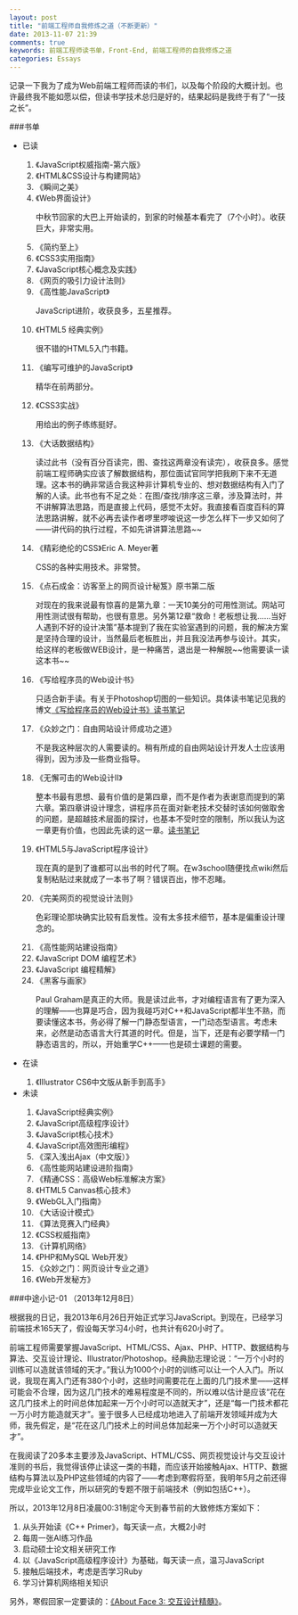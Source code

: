 ```yaml
---
layout: post
title: "前端工程师自我修炼之道（不断更新）"
date: 2013-11-07 21:39
comments: true
keywords: 前端工程师读书单，Front-End, 前端工程师的自我修炼之道
categories: Essays
---
```

<span class="first">记</span>录一下我为了成为Web前端工程师而读的书们，以及每个阶段的大概计划。也许最终我不能如愿以偿，但读书学技术总归是好的，结果起码是我终于有了“一技之长”。

###书单

<ul>
	<li>已读</li>
		<ol>
			<li>《JavaScript权威指南-第六版》</li>
			<li>《HTML&amp;CSS设计与构建网站》</li>
			<li>《瞬间之美》</li>
			<li>《Web界面设计》</li>
				<p>中秋节回家的大巴上开始读的，到家的时候基本看完了（7个小时）。收获巨大，非常实用。</p>
			<li>《简约至上》</li>
			<li>《CSS3实用指南》</li>
			<li>《JavaScript核心概念及实践》</li>
<!-- more --> 
			<li>《网页的吸引力设计法则》</li>
			<li>《高性能JavaScript》</li>
				<p>JavaScript进阶，收获良多，五星推荐。</p>
			<li>《HTML5 经典实例》</li>
				<p>很不错的HTML5入门书籍。</p>
			<li>《编写可维护的JavaScript》</li>
				<p>精华在前两部分。</p>
			<li>《CSS3实战》</li>
				<p>用给出的例子练练挺好。</p>
			<li>《大话数据结构》</li>
				<p>读过此书（没有百分百读完，图、查找这两章没有读完），收获良多。感觉前端工程师确实应该了解数据结构，那位面试官同学把我刷下来不无道理。这本书的确非常适合我这种非计算机专业的、想对数据结构有入门了解的人读。此书也有不足之处：在图/查找/排序这三章，涉及算法时，并不讲解算法思路，而是直接上代码，感觉不太好。我直接看百度百科的算法思路讲解，就不必再去读作者啰里啰唆说这一步怎么样下一步又如何了——讲代码的执行过程，不如先讲讲算法思路~~</p>
			<li>《精彩绝伦的CSS》Eric A. Meyer著</li>
			<p>CSS的各种实用技术。非常赞。</p>
			<li>《点石成金：访客至上的网页设计秘笈》原书第二版</li>
			<p>对现在的我来说最有惊喜的是第九章：一天10美分的可用性测试。网站可用性测试很有帮助，也很有意思。另外第12章“救命！老板想让我……当好人遇到不好的设计决策”基本提到了我在实验室遇到的问题，我的解决方案是坚持合理的设计，当然最后老板胜出，并且我没法再参与设计。其实，给这样的老板做WEB设计，是一种痛苦，退出是一种解脱~~他需要读一读这本书~~</p>
			<li>《写给程序员的Web设计书》</li><p>只适合新手读。有关于Photoshop切图的一些知识。具体读书笔记见我的博文<a href="/blog/2013/11/19/reading-notes-on-book-web-design-for-developers/" target="_blank">《写给程序员的Web设计书》读书笔记</a></p>
			<li>《众妙之门：自由网站设计师成功之道》</li>
			<p>不是我这种层次的人需要读的。稍有所成的自由网站设计开发人士应该用得到，因为涉及一些商业指导。</p>
			<li>《无懈可击的Web设计II》</li>
			<p>整本书最有思想、最有价值的是第四章，而不是作者为表谢意而提到的第六章。第四章讲设计理念，讲程序员在面对新老技术交替时该如何做取舍的问题，是超越技术层面的探讨，也基本不受时空的限制，所以我认为这一章更有价值，也因此先读的这一章。<a href=" http://zilong-thu.github.io/blog/2013/11/24/reading-notes-on-book-more-bulletproff-web-design-with-css/ ">读书笔记</a></p>
			<li>《HTML5与JavaScript程序设计》</li>
			<p>现在真的是到了谁都可以出书的时代了啊。在w3school随便找点wiki然后复制粘贴过来就成了一本书了啊？错误百出，惨不忍睹。</p>
			<li>《完美网页的视觉设计法则》</li>
			<p>色彩理论那块确实比较有启发性。没有太多技术细节，基本是偏重设计理念的。</p>
			<li>《高性能网站建设指南》</li>
			<li>《JavaScript DOM 编程艺术》</li>
			<li>《JavaScript 编程精解》</li>
			<li>《黑客与画家》</li>
			<p>Paul Graham是真正的大师。我是读过此书，才对编程语言有了更为深入的理解——也算是巧合，因为我碰巧对C++和JavaScript都半生不熟，而要读懂这本书，务必得了解一门静态型语言，一门动态型语言。考虑未来，必然是动态语言大行其道的时代。但是，当下，还是有必要学精一门静态语言的，所以，开始重学C++——也是硕士课题的需要。</p>
		</ol>
	<li>在读</li>
	<ol>
		<li>《Illustrator CS6中文版从新手到高手》</li>
	</ol>
	<li>未读</li>
	<ol>
		<li>《JavaScript经典实例》</li>
		<li>《JavaScript高级程序设计》</li>
		<li>《JavaScript核心技术》</li>
		<li>《JavaScript高效图形编程》</li>
		<li>《深入浅出Ajax（中文版）》</li>
		<li>《高性能网站建设进阶指南》</li>
		<li>《精通CSS：高级Web标准解决方案》</li>
		<li>《HTML5 Canvas核心技术》</li>
		<li>《WebGL入门指南》</li>
		<li>《大话设计模式》</li>
		<li>《算法竞赛入门经典》</li>
		<li>《CSS权威指南》</li>
		<li>《计算机网络》</li>
		<li>《PHP和MySQL Web开发》</li>
		<li>《众妙之门：网页设计专业之道》</li>
		<li>《Web开发秘方》</li>
	</ol>
</ul>

###中途小记-01
（2013年12月8日）

根据我的日记，我2013年6月26日开始正式学习JavaScript。到现在，已经学习前端技术165天了，假设每天学习4小时，也共计有620小时了。

前端工程师需要掌握JavaScript、HTML/CSS、Ajax、PHP、HTTP、数据结构与算法、交互设计理论、Illustrator/Photoshop。经典励志理论说：“一万个小时的训练可以造就该领域的天才。”我认为1000个小时的训练可以让一个人入门。所以说，我现在离入门还有380个小时，这些时间需要花在上面的几门技术里——这样可能会不合理，因为这几门技术的难易程度是不同的，所以难以估计是应该“花在这几门技术上的时间总体加起来一万个小时可以造就天才”，还是“每一门技术都花一万小时方能造就天才”。鉴于很多人已经成功地进入了前端开发领域并成为大师，我先假定，是“花在这几门技术上的时间总体加起来一万个小时可以造就天才”。

在我阅读了20多本主要涉及JavaScript、HTML/CSS、网页视觉设计与交互设计准则的书后，我觉得该停止读这一类的书籍，而应该开始接触Ajax、HTTP、数据结构与算法以及PHP这些领域的内容了——考虑到寒假将至，我明年5月之前还得完成毕业论文工作，所以研究的专题不限于前端技术（例如包括C++）。

所以，2013年12月8日凌晨00:31制定今天到春节前的大致修炼方案如下：

<ol>
<li>从头开始读《C++ Primer》，每天读一点，大概2小时</li>
<li>每周一张AI练习作品</li>
<li>启动硕士论文相关研究工作</li>
<li>以《JavaScript高级程序设计》为基础，每天读一点，温习JavaScript</li>
<li>接触后端技术，考虑是否学习Ruby</li>
<li>学习计算机网络相关知识</li>
</ol>

另外，寒假回家一定要读的：<a href="http://book.douban.com/subject/10557282/" class="douban_book" target="_blank" name="10557282">《About Face 3: 交互设计精髓》</a>。